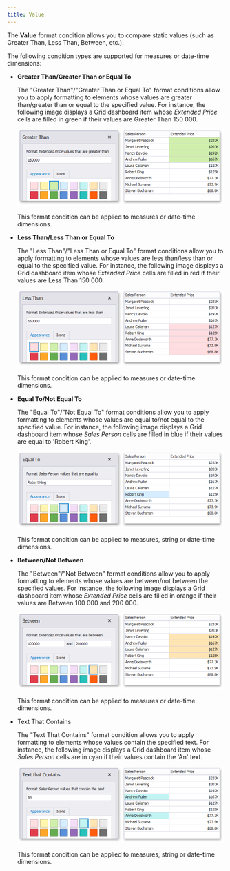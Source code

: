 ```yaml
---
title: Value
---
```

The **Value** format condition allows you to compare static values (such as Greater Than, Less Than, Between, etc.).

The following condition types are supported for measures or date-time dimensions:
* <a name="greater-than"/>**Greater Than/Greater Than or Equal To**
	
	The "Greater Than"/"Greater Than or Equal To" format conditions allow you to apply formatting to elements whose values are greater than/greater than or equal to the specified value. For instance, the following image displays a Grid dashboard item whose _Extended Price_ cells are filled in green if their values are Greater Than 150 000.
	
	![GreaterThanCondition](../../../../images/Img118591.png)
	
	This format condition can be applied to measures or date-time dimensions.
* <a name="less-than"/>**Less Than/Less Than or Equal To**
	
	The "Less Than"/"Less Than or Equal To" format conditions allow you to apply formatting to elements whose values are less than/less than or equal to the specified value. For instance, the following image displays a Grid dashboard item whose _Extended Price_ cells are filled in red if their values are Less Than 150 000.
	
	![LessThanCondition](../../../../images/Img118635.png)
	
	This format condition can be applied to measures or date-time dimensions.
* <a name="equal-to"/>**Equal To/Not Equal To**
	
	The "Equal To"/"Not Equal To" format conditions allow you to apply formatting to elements whose values are equal to/not equal to the specified value. For instance, the following image displays a Grid dashboard item whose _Sales Person_ cells are filled in blue if their values are equal to 'Robert King'.
	
	![EqualToCondition](../../../../images/Img118636.png)
	
	This format condition can be applied to measures, string or date-time dimensions.
* <a name="between"/>**Between/Not Between**
	
	The "Between"/"Not Between" format conditions allow you to apply formatting to elements whose values are between/not between the specified values. For instance, the following image displays a Grid dashboard item whose _Extended Price_ cells are filled in orange if their values are Between 100 000 and 200 000.
	
	![BetweenCondition](../../../../images/Img118637.png)
	
	This format condition can be applied to measures or date-time dimensions.
* <a name="text-that-contains"/>Text That Contains
	
	The "Text That Contains" format condition allows you to apply formatting to elements whose values contain the specified text. For instance, the following image displays a Grid dashboard item whose _Sales Person_ cells are in cyan if their values contain the 'An' text.
	
	![TextContainsCondition](../../../../images/Img118638.png)
	
	This format condition can be applied to measures, string or date-time dimensions.